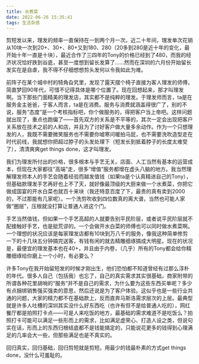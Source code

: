 ```yaml
---
title: 水煮菜
date: 2022-06-26 15:35:41
tags: 生活杂感
---
```


剪短发以来，理发的频率一直保持在一到两个月一次。近二十年间，理发单次花销从10块一次到20+、30+、80+又到180、280（20多到280是近十年的变化，最开始十年一直是十块），最近合作了三四年的Tony的价格已经到了480，而我的经济状况恰好跌到谷底，甚至一度想到留长发算了……然而在深圳的六月份开始留长发实在是自虐，我不得不仔细想想剪头发何以令我如此为难。

<!-- more -->

前阵子在某个城中村的犄角旮旯里，发现了露天摆个椅子直接为客人理发的师傅，简直梦回90年代，可惜不记得具体是哪个位置了。现在回想起来，那才叫理发啊。当下那些门面精美的理发店，其实都不是纯粹的理发。于理发师而言，ta是在服务金主爸爸，于客人而言，ta是在消费。服务与消费就涵盖得很广了，别的不说，服务“态度”是一个考核指标吧，你个做服务的，得把客户当上帝吧。这样问题就出现了，重点也跑偏了——首先双方的关系是不平等的，其次一定会出现把客户关系放在技术之前的人和店，并且为了讨好客户做大量多余动作。作为一个只想理发的人，我既不需要微笑服务也不需要你嘘寒问暖拍马屁，也不需要洗吹造型走在时代前线，我就想你把超过脖子的头发处理下（短发长到抵着脖子的长度太难受了），清清爽爽get things done，这才叫理发。

我们为理发所付出的价格，很多根本与手艺无关。店面、人工当然有基本的运营成本，但现在大家都往“高端”走，很多“增值”服务都增在虚头八脑的地方。我当然理解理发师本人的手艺会随着经验而越发值钱（如果ta是个认真精进自己的Tony），但基础款理发手艺再好也上不了天，就好像最顶级的大厨来做一个水煮菜，你把它做成国宴的开水白菜也就百十来块（我还特意百度了下，最贵的真有卖到2000的，不过那能有几家呢）。一个洗剪吹收到四位数真的离大谱，当然也可能人家做“圈层”，压根就没打算让普通人进这个门。

手艺当然值钱，但如果一个手艺高超的人就要告别平民阶层，或者说平民阶层就不配接触好手艺，也是挺荒谬的。一个会做开水白菜的师傅也可以同时做水煮菜啊。一个理想的状况应该是每家理发店都有10块到万八千的服务，像我这种简单修剪一下的十几块五分钟搞完送客，有钱有闲的就去精雕细琢搞成大明星。现在的状况是，最便宜的理发基本也在40+，并且由于内卷，（几乎）所有的Tony都会给你精雕细琢给你磨上一个小时，有必要么？

许多Tony在我开始留短发的时候才刚出生，他们恐怕都不知道曾经有过那么淳朴的年代。很多人自己（包括我）也忘了，自己的真实需求其实很基础，商家附带的所谓各种花里胡哨的“服务”并不是自己的需求，为什么要为这些东西买单呢？多少有点捆绑销售强买强卖的意思，然后还说是为了客户体验。这似乎也是一些行业共通的问题，大家的精力都不在基础款上，反而直奔马斯洛需求层次的上层。最典型就是许多人吐槽的深圳其实没什么好东西吃（也许有但不是给普通人吃的），网红餐厅都是拍照打卡点——可是人来吃饭的地方，最基础的需求难道不是吃饭么？拍照打卡可能可以满足一些形而上的需求，比如满足虚荣心、打造人设之类，但说句实在话，形而上的东西归根结底都不是钱能搞定的，只能说花更多的钱得到心理满足的几率会大一些，但那些满足也是不真实的。

回归真实，回归基础，回归剪短就是剪短。用最少的钱最朴素的方式get things done，没什么可羞耻的。
























